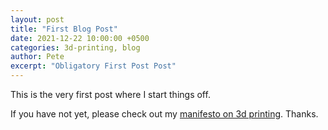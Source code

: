 ```yaml
---
layout: post
title: "First Blog Post"
date: 2021-12-22 10:00:00 +0500
categories: 3d-printing, blog
author: Pete
excerpt: "Obligatory First Post Post"
---
```

This is the very first post where I start things off.
<!--more-->
If you have not yet, please check out my [manifesto on 3d printing](/3d-printing/3d-printing-manifesto).
Thanks.
